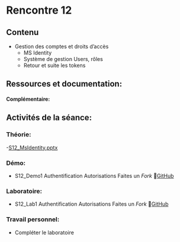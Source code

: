 # Rencontre 12
## Contenu
- Gestion des comptes et droits d’accès 
  - MS Identity
  - Système de gestion Users, rôles
  - Retour et suite les tokens 

## Ressources et documentation: 

#### Complémentaire: 


## Activités de la séance: 
### Théorie:  
 -[S12_MsIdentity.pptx](BRISE) 

### Démo:
 - S12_Demo1 Authentification Autorisations Faites un *Fork* 🔗[GitHub](BRISE)

### Laboratoire: 
 - S12_Lab1 Authentification Autorisations Faites un *Fork* 🔗[GitHub](BRISE)
 
### Travail personnel: 
- Compléter le laboratoire